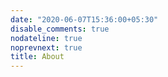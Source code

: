 ```yaml
---
date: "2020-06-07T15:36:00+05:30"
disable_comments: true
nodateline: true
noprevnext: true
title: About
---
```





